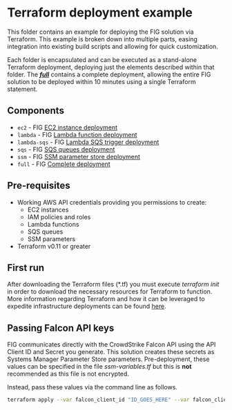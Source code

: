 # Terraform deployment example
This folder contains an example for deploying the FIG solution via Terraform.
This example is broken down into multiple parts, easing integration into existing
build scripts and allowing for quick customization.

Each folder is encapsulated and can be executed as a stand-alone Terraform deployment,
deploying just the elements described within that folder. The __*[full](full)*__ contains 
a complete deployment, allowing the entire FIG solution to be deployed within 10 minutes
using a single Terraform statement.

## Components
+ `ec2` - FIG [EC2 instance deployment](ec2)
+ `lambda` - FIG [Lambda function deployment](lambda)
+ `lambda-sqs` - FIG [Lambda SQS trigger deployment](lambda-sqs)
+ `sqs` - FIG [SQS queues deployment](sqs)
+ `ssm` - FIG [SSM parameter store deployment](ssm)
+ `full` - FIG [Complete deployment](full)

## Pre-requisites
+ Working AWS API credentials providing you permissions to create:
    - EC2 instances
    - IAM policies and roles
    - Lambda functions
    - SQS queues
    - SSM parameters
+ Terraform v0.11 or greater

## First run
After downloading the Terraform files (*.tf) you must execute _terraform init_ in order to download the necessary resources for Terraform to function. More information regarding Terraform and how it can be leveraged to expedite infrastructure deployments can be found [here](https://learn.hashicorp.com/tutorials/terraform/aws-build?in=terraform/aws-get-started).

## Passing Falcon API keys
FIG communicates directly with the CrowdStrike Falcon API using the API Client ID and Secret you generate. This solution creates these secrets as Systems Manager Parameter Store parameters. Pre-deployment, these values can be specified in the file _ssm-variables.tf_ but this is **not** recommended as this file is not encrypted. 

Instead, pass these values via the command line as follows.

```bash
terraform apply --var falcon_client_id "ID_GOES_HERE" --var falcon_client_secret "SECRET_GOES_HERE"